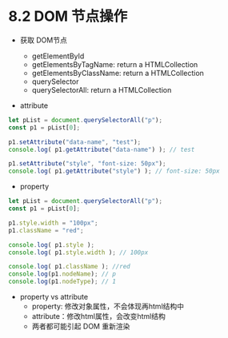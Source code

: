 # 8.2 DOM 节点操作

* 获取 DOM节点

  * getElementById
  * getElementsByTagName: return a HTMLCollection
  * getElementsByClassName: return a HTMLCollection
  * querySelector
  * querySelectorAll: return a HTMLCollection 

* attribute

```javascript
let pList = document.querySelectorAll("p");
const p1 = pList[0];

p1.setAttribute("data-name", "test");
console.log( p1.getAttribute("data-name") ); // test

p1.setAttribute("style", "font-size: 50px");
console.log( p1.getAttribute("style") ); // font-size: 50px
```

* property

```javascript
let pList = document.querySelectorAll("p");
const p1 = pList[0];

p1.style.width = "100px";
p1.className = "red";

console.log( p1.style );
console.log( p1.style.width ); // 100px

console.log( p1.className ); //red
console.log(p1.nodeName); // p
console.log(p1.nodeType); // 1
```

* property vs attribute
  * property: 修改对象属性，不会体现再html结构中
  * attribute：修改html属性，会改变html结构
  * 两者都可能引起 DOM 重新渲染 

